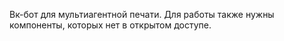 Вк-бот для мультиагентной печати.
Для работы также нужны компоненты, которых нет в открытом доступе.

